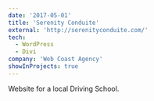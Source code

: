 ```yaml
---
date: '2017-05-01'
title: 'Serenity Conduite'
external: 'http://serenityconduite.com/'
tech:
  - WordPress
  - Divi
company: 'Web Coast Agency'
showInProjects: true
---
```


Website for a local Driving School.
